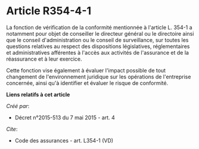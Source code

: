 # Article R354-4-1

La fonction de vérification de la conformité mentionnée à l'article L. 354-1 a notamment pour objet de conseiller le
directeur général ou le directoire ainsi que le conseil d'administration ou le conseil de surveillance, sur toutes les
questions relatives au respect des dispositions législatives, réglementaires et administratives afférentes à l'accès aux
activités de l'assurance et de la réassurance et à leur exercice. 

Cette fonction vise également à évaluer l'impact possible de tout changement de l'environnement juridique sur les opérations
de l'entreprise concernée, ainsi qu'à identifier et évaluer le risque de conformité.

**Liens relatifs à cet article**

_Créé par_:

  - Décret n°2015-513 du 7 mai 2015 - art. 4

_Cite_:

  - Code des assurances - art. L354-1 (VD)

